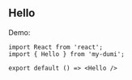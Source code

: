 ## Hello


Demo:

```tsx
import React from 'react';
import { Hello } from 'my-dumi';

export default () => <Hello />


```
<API></API>